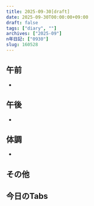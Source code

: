 ```yaml
---
title: 2025-09-30[draft]
date: 2025-09-30T00:00:00+09:00
draft: false
tags: ["diary", ""]
archives: ["2025-09"]
n年日記: ["0930"]
slug: 160528
---
```

## 午前
- 
## 午後
- 
## 体調
- 
## その他
## 今日のTabs